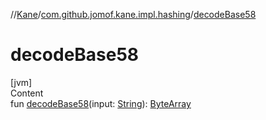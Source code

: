 //[Kane](../index.md)/[com.github.jomof.kane.impl.hashing](index.md)/[decodeBase58](decode-base58.md)



# decodeBase58  
[jvm]  
Content  
fun [decodeBase58](decode-base58.md)(input: [String](https://kotlinlang.org/api/latest/jvm/stdlib/kotlin/-string/index.html)): [ByteArray](https://kotlinlang.org/api/latest/jvm/stdlib/kotlin/-byte-array/index.html)  



